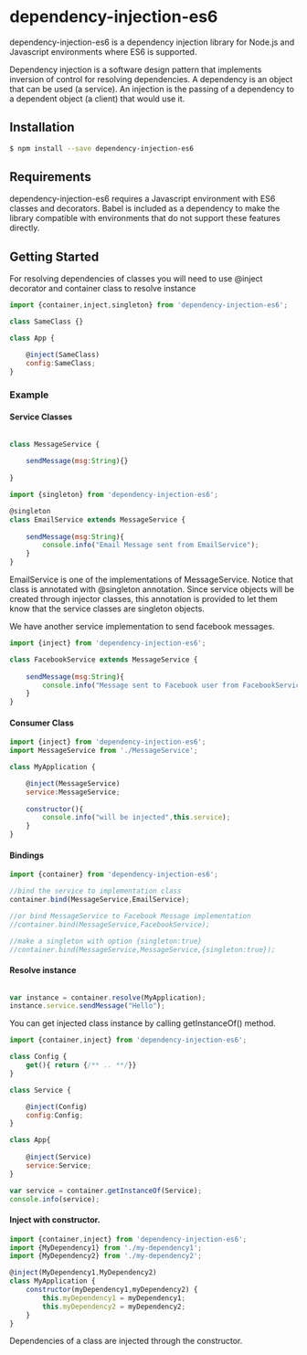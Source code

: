 # dependency-injection-es6

dependency-injection-es6 is a dependency injection library for Node.js and Javascript environments where ES6 is supported.

Dependency injection is a software design pattern that implements inversion of control for resolving dependencies. A dependency is an object that can be used (a service). An injection is the passing of a dependency to a dependent object (a client) that would use it.

## Installation

```sh
$ npm install --save dependency-injection-es6
```

## Requirements

dependency-injection-es6 requires a Javascript environment with ES6 classes and  decorators. Babel is included as a dependency to make the library compatible
with environments that do not support these features directly.

## Getting Started

For resolving dependencies of classes you will need to use @inject decorator and  container class to resolve instance  

```javascript
import {container,inject,singleton} from 'dependency-injection-es6';

class SameClass {}

class App {

    @inject(SameClass)
    config:SameClass;
}
```

### Example

#### Service Classes

```javascript

class MessageService {
    
    sendMessage(msg:String){}
  
}
```

```javascript
import {singleton} from 'dependency-injection-es6';

@singleton
class EmailService extends MessageService {
    
    sendMessage(msg:String){
        console.info("Email Message sent from EmailService");
    }
}
```

EmailService is one of the implementations of MessageService. Notice that class is annotated with 
@singleton annotation. Since service objects will be created through injector classes, this annotation is provided to let them know that the service classes are singleton objects.

We have another service implementation to send facebook messages.

```javascript
import {inject} from 'dependency-injection-es6';

class FacebookService extends MessageService {
    
    sendMessage(msg:String){
        console.info("Message sent to Facebook user from FacebookService");
    }
}
```

#### Consumer Class

```javascript
import {inject} from 'dependency-injection-es6';
import MessageService from './MessageService';

class MyApplication {

    @inject(MessageService)
    service:MessageService;
  
    constructor(){
        console.info("will be injected",this.service);
    }
}
```

#### Bindings

```javascript
import {container} from 'dependency-injection-es6';

//bind the service to implementation class
container.bind(MessageService,EmailService);

//or bind MessageService to Facebook Message implementation 
//container.bind(MessageService,FacebookService);

//make a singleton with option {singleton:true}
//container.bind(MessageService,MessageService,{singleton:true});


```

#### Resolve instance

```javascript

var instance = container.resolve(MyApplication);
instance.service.sendMessage("Hello");

```

You can get injected class instance by calling getInstanceOf() method.

```javascript
import {container,inject} from 'dependency-injection-es6';

class Config {
    get(){ return {/** .. **/}}
}

class Service {

    @inject(Config)
    config:Config;
}

class App{
    
    @inject(Service)
    service:Service;
}

var service = container.getInstanceOf(Service);
console.info(service);

```

#### Inject with constructor.

```javascript
import {container,inject} from 'dependency-injection-es6';
import {MyDependency1} from './my-dependency1';
import {MyDependency2} from './my-dependency2';

@inject(MyDependency1,MyDependency2)
class MyApplication {
    constructor(myDependency1,myDependency2) {
        this.myDependency1 = myDependency1;
        this.myDependency2 = myDependency2;
    }
}

```
Dependencies of a class are injected through the constructor.